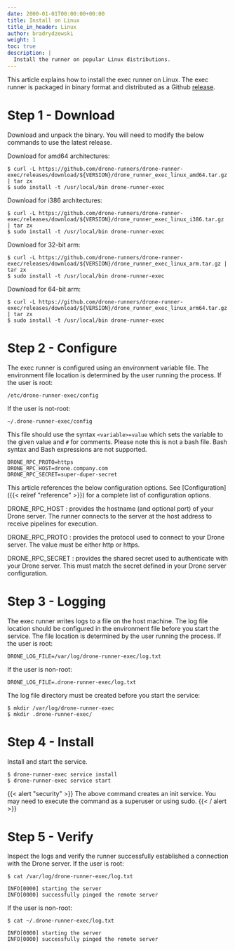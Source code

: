 ```yaml
---
date: 2000-01-01T00:00:00+00:00
title: Install on Linux
title_in_header: Linux
author: bradrydzewski
weight: 1
toc: true
description: |
  Install the runner on popular Linux distributions.
---
```


This article explains how to install the exec runner on Linux. The exec runner is packaged in binary format and distributed as a Github [release](https://github.com/drone-runners/drone-runner-exec/releases).

# Step 1 - Download

Download and unpack the binary. You will need to modify the below commands to use the latest release.

Download for amd64 architectures:

```text
$ curl -L https://github.com/drone-runners/drone-runner-exec/releases/download/${VERSION}/drone_runner_exec_linux_amd64.tar.gz | tar zx
$ sudo install -t /usr/local/bin drone-runner-exec
```

Download for i386 architectures:

```text
$ curl -L https://github.com/drone-runners/drone-runner-exec/releases/download/${VERSION}/drone_runner_exec_linux_i386.tar.gz | tar zx
$ sudo install -t /usr/local/bin drone-runner-exec
```

Download for 32-bit arm:

```
$ curl -L https://github.com/drone-runners/drone-runner-exec/releases/download/${VERSION}/drone_runner_exec_linux_arm.tar.gz | tar zx
$ sudo install -t /usr/local/bin drone-runner-exec
```

Download for 64-bit arm:

```
$ curl -L https://github.com/drone-runners/drone-runner-exec/releases/download/${VERSION}/drone_runner_exec_linux_arm64.tar.gz | tar zx
$ sudo install -t /usr/local/bin drone-runner-exec
```

# Step 2 - Configure

The exec runner is configured using an environment variable file. The environment file location is determined by the user running the process. If the user is root: 

```
/etc/drone-runner-exec/config
```

If the user is not-root:

```
~/.drone-runner-exec/config
```

This file should use the syntax `<variable>=value` which sets the variable to the given value and `#` for comments. Please note this is not a bash file. Bash syntax and Bash expressions are not supported.

```
DRONE_RPC_PROTO=https
DRONE_RPC_HOST=drone.company.com
DRONE_RPC_SECRET=super-duper-secret
```

This article references the below configuration options. See [Configuration]({{< relref "reference" >}}) for a complete list of configuration options.

DRONE_RPC_HOST
: provides the hostname (and optional port) of your Drone server. The runner connects to the server at the host address to receive pipelines for execution.

DRONE_RPC_PROTO
: provides the protocol used to connect to your Drone server. The value must be either http or https.

DRONE_RPC_SECRET
: provides the shared secret used to authenticate with your Drone server. This must match the secret defined in your Drone server configuration.

# Step 3 - Logging

The exec runner writes logs to a file on the host machine. The log file location should be configured in the environment file before you start the service. The file location is determined by the user running the process. If the user is root: 

```
DRONE_LOG_FILE=/var/log/drone-runner-exec/log.txt
```

If the user is non-root:

```
DRONE_LOG_FILE=.drone-runner-exec/log.txt
```

The log file directory must be created before you start the service:

```
$ mkdir /var/log/drone-runner-exec
$ mkdir .drone-runner-exec/
```

# Step 4 - Install

Install and start the service.

```
$ drone-runner-exec service install
$ drone-runner-exec service start
```

{{< alert "security" >}}
The above command creates an init service. You may need to execute the command as a superuser or using sudo.
{{< / alert >}}

# Step 5 - Verify

Inspect the logs and verify the runner successfully established a connection with the Drone server. If the user is root:

```
$ cat /var/log/drone-runner-exec/log.txt

INFO[0000] starting the server
INFO[0000] successfully pinged the remote server
```

If the user is non-root:

```
$ cat ~/.drone-runner-exec/log.txt

INFO[0000] starting the server
INFO[0000] successfully pinged the remote server
```